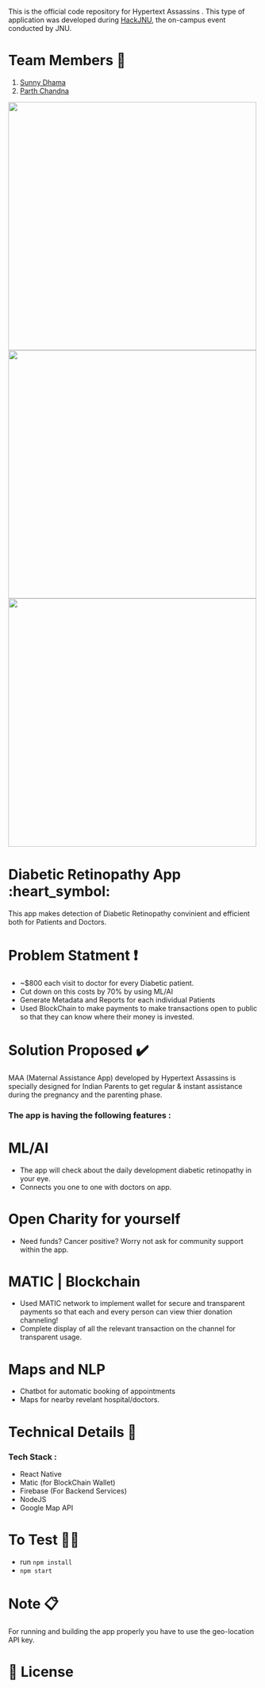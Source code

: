 This is the official code repository for Hypertext Assassins . This type of application was developed during [HackJNU](https://hackjnu.in), the on-campus event conducted by JNU.

# Team Members :triangular_flag_on_post:
1. [Sunny Dhama](https://github.com/blackwolf08)
2. [Parth Chandna](https://github.com/pchandna24) 

<img height="500" width="auto" src="https://raw.githubusercontent.com/blackwolf08/HACKJNU/master/gifs/IMG_1785.gif" >
<br />

<img height="500" width="auto" width="auto" src="https://raw.githubusercontent.com/blackwolf08/HACKJNU/master/gifs/IMG_1785.gif" >
<br />

<img height="500" width="auto" width="auto" src="https://raw.githubusercontent.com/blackwolf08/HACKJNU/master/gifs/unnamed.gif" >
<br />


# Diabetic Retinopathy App :heart_symbol:
This app makes detection of Diabetic Retinopathy convinient and efficient both for Patients and Doctors.


# Problem Statment :heavy_exclamation_mark:
- ~$800 each visit to doctor for every Diabetic patient.
- Cut down on this costs by 70% by using ML/AI
- Generate Metadata and Reports for each individual Patients
- Used BlockChain to make payments to make transactions open to public so that they can know where their money is invested.

# Solution Proposed :heavy_check_mark:
MAA (Maternal Assistance App) developed by Hypertext Assassins is specially designed for Indian Parents to get regular & instant assistance during the pregnancy and the parenting phase. 
### The app is having the following features : 
# ML/AI

- The app will check about the daily development diabetic retinopathy in your eye.
- Connects you one to one with doctors on app.

# Open Charity for yourself
- Need funds? Cancer positive? Worry not ask for community support within the app.

# MATIC | Blockchain

- Used MATIC network to implement wallet for secure and transparent payments so that each and every person can view thier donation channeling!
- Complete display of all the relevant transaction on the channel for transparent usage.

# Maps and NLP
- Chatbot for automatic booking of appointments
- Maps for nearby revelant hospital/doctors.

# Technical Details 🔧
### Tech Stack : 
- React Native
- Matic (for BlockChain Wallet)
- Firebase (For Backend Services)
- NodeJS
- Google Map API



# To Test 👨‍💻
- run `npm install`
- `npm start`



# Note :clipboard:
For running and building the app properly you have to use the geo-location API key.


# 📜 License
